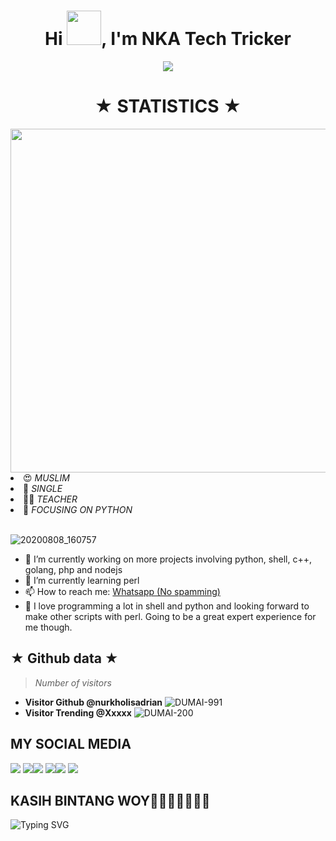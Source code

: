 <h1 align="center">Hi <img src="https://github.com/mitul3737/mitul3737/blob/main/Wave.gif" height="55px" width="55px">, I'm NKA Tech Tricker</h1>
<!-- Typing SVG by DenverCoder1 - https://github.com/DenverCoder1/readme-typing-svg -->
<p align="center">
<!--   <a href="https://github.com/DenverCoder1/readme-typing-svg"> -->
    <img src="https://readme-typing-svg.herokuapp.com?color=E22FE4&width=380&height=45&lines=Welcome+To+My+Github;You+Know+Who+Is+Handsome;Adr+ian+TT;Nice+To+Meet+You+...&center=true"></a>


<h1 align="center">★ STATISTICS ★</i></b></h3>
<a href="https://github.com/Hunter-alamin"><img width=550 src="https://github-profile-trophy.vercel.app/?username=Hunter-alamin&theme=dracula&no-frame=true&title=Followers,Stars,Commit,Repository,Issues"/></a>
  <li> 😍 <i> MUSLIM</i></li>
  <li> 🌚 <i> SINGLE</i></li>
  <li> 👩‍💻 <i> TEACHER</i></li>
  <li> 🌟 <i> FOCUSING ON PYTHON</i></li><br>

![20200808_160757](https://raw.githubusercontent.com/Niki404-Cyber/Niki404-Cyber/main/106824690-8dd73a00-66ad-11eb-89e2-53e13ac6f594.gif)

- 🔭 I’m currently working on more projects involving python, shell, c++, golang, php and nodejs
- 🌱 I’m currently learning perl 
- 📫 How to reach me: <a href="https://wa.me/+99999999999?text=Hi+AnonyminHack5+nice+to+meet+you+my+name+is+ " target="_blank" >Whatsapp (No spamming)</a>
- 💠 I love programming a lot in shell and python and looking forward to make other scripts with perl. Going to be a great expert experience for me though.

## ★ Github data ★
>
> *Number of visitors*
* **Visitor Github @nurkholisadrian**
![DUMAI-991](https://komarev.com/ghpvc/?username=Dumai-991&color=blue)
* **Visitor Trending @Xxxxx**
![DUMAI-200](https://komarev.com/ghpvc/?username=Dumai-200&color=blue)
>
## MY SOCIAL MEDIA
[![](https://img.shields.io/badge/Github-black?logo=Github&logoColor=black&labelColor=white)](https://github.com/nurkholisadrian) [![](https://img.shields.io/badge/Twitter-yellow?logo=Twitter&logoColor=White&labelColor=white)](https://mobile.twitter.com/)[![](https://img.shields.io/badge/Telegram-blue?logo=Telegram&logoColor=red&labelColor=white)](https://t.me/nurkholisadrian)
[![](https://img.shields.io/badge/Facebook-blue?logo=Facebook&logoColor=blue&labelColor=white)](https://www.facebook.com/nurkholisadrian)[![](https://img.shields.io/badge/Instagram-red?logo=Instagram&logoColor=red&labelColor=white)](https://www.instagram.com/) [![](https://img.shields.io/badge/Whatsapp-CHAT-red?logo=Whatsapp&logoColor=Brightgreen&labelColor=white)](https://wa.me/142?text=Asalamualaikum+kak+BoocinxD+ganteng)
## KASIH BINTANG WOY🌟🌟🌟🌟🌟🌟🌟
![Typing SVG](https://readme-typing-svg.herokuapp.com?lines=Selamat+Bersenang-senang....!+)
